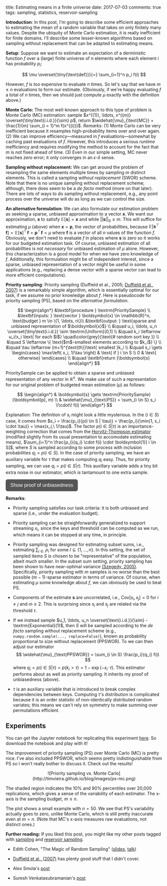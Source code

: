 title: Estimating means in a finite universe
date: 2017-07-03
comments: true
tags: sampling, statistics, reservoir-sampling


<style>
.toggle-button {
    background-color: #555555;
    border: none;
    color: white;
    padding: 10px 15px;
    border-radius: 6px;
    text-align: center;
    text-decoration: none;
    display: inline-block;
    font-size: 16px;
    cursor: pointer;
}
.derivation {
  background-color: #f2f2f2;
  border: thin solid #ddd;
  padding: 10px;
  margin-bottom: 10px;
}
</style>
<script>
// workaround for when markdown/mathjax gets confused by the
// javascript dollar function.
function toggle(x) { $(x).toggle(); }
</script>

**Introduction**: In this post, I'm going to describe some efficient approaches
to estimating the mean of a random variable that takes on only finitely many
values. Despite the ubiquity of Monte Carlo estimation, it is really inefficient
for finite domains. I'll describe some lesser-known algorithms based on sampling
without replacement that can be adapted to estimating means.

**Setup**: Suppose we want to estimate an expectation of a derministic function
$f$ over a (large) finite universe of $n$ elements where each element $i$ has
probability $p_i$:

$$
\mu \overset{\tiny{\text{def}}}{=} \sum_{i=1}^n p_i f(i)
$$

However, $f$ is too expensive to evaluate $n$ times. So let's say that we have
$m \le n$ evaluations to form our estimate. (Obviously, if we're happy
evaluating $f$ a total of $n$ times, then we should just compute $\mu$ exactly
with the definition above.)

<!--
**Why I'm writing this post**: Monte Carlo is often used in designing algorithms
as a means to cheaply approximate intermediate expectations, think of stochastic
gradient descent as a prime example. However, in many cases, we have a *finite*
universe, i.e., we *could* enumerate all elements, but it's just inefficient to
do so. In other words, sampling is merely a choice made by the algorithm
designer, not a fundamental property of the environment, as it is typically in
statistics. What can we do to improve estimation in this special setting? I
won't get into bigger questions of how to design these algorithms, instead I'll
focus on this specific type of estimation problem.
-->

**Monte Carlo:** The most well-known approach to this type of problem is Monte
Carlo (MC) estimation: sample $x^{(1)}, \ldots, x^{(m)}
\overset{\tiny\text{i.i.d.}}{\sim} p$, return $\widehat{\mu}_{\text{MC}} =
\frac{1}{m} \sum_{i = 1}^m f(x^{(i)})$. *Remarks*: (1) Monte Carlo can be very
inefficient because it resamples high-probability items over and over again. (2)
We can improve efficiency&mdash;measured in $f$ evaluations&mdash;somewhat by
caching past evaluations of $f$. However, this introduces a serious *runtime*
inefficiency and requires modifying the method to account for the fact that $m$
is not fixed ahead of time. (3) Even in our simple setting, MC never reaches
*zero* error; it only converges in an $\epsilon$-$\delta$ sense.

<!---
Remarks

 - We saw a similar problem where we kept sampling the same individuals over and
   over again in my
   [sqrt-biased sampling post](http://timvieira.github.io/blog/post/2016/06/28/sqrt-biased-sampling/).
-->

**Sampling without replacement:** We can get around the problem of resampling
the same elements multiple times by sampling $m$ distinct elements. This is
called a sampling *without replacement* (SWOR) scheme. Note that there is no
unique sampling without replacement scheme; although, there does seem to be a
*de facto* method (more on that later). There are lots of ways to do sampling
without replacement, e.g., any point process over the universe will do as long
as we can control the size.

**An alternative formulation:** We can also formulate our estimation problem as
seeking a sparse, unbiased approximation to a vector $\boldsymbol{x}$. We want
our approximation, $\boldsymbol{s}$ to satisfy $\mathbb{E}[\boldsymbol{s}] =
\boldsymbol{x}$ and while $|| \boldsymbol{s} ||_0 \le m$. This will suffice for
estimating $\mu$ (above) when $\boldsymbol{x}=\boldsymbol{p}$, the vector of
probabillties, because $\mathbb{E}[\boldsymbol{s}^\top\! \boldsymbol{f}] =
\mathbb{E}[\boldsymbol{s}]^\top\! \boldsymbol{f} = \boldsymbol{p}^\top\!
\boldsymbol{f} = \mu$ where $\boldsymbol{f}$ is a vector of all $n$ values of
the function $f$. Obviously, we don't need to evaluate $f$ in places where
$\boldsymbol{s}$ is zero so it works for our budgeted estimation task. Of
course, unbiased estimation of all probabillties is not *necessary* for unbiased
estimation of $\mu$ alone. However, this characterization is a good model for
when we have zero knowledge of $f$. Additionally, this formulation might be of
independent interest, since a sparse, unbiased representation of a vector might
be useful in some applications (e.g., replacing a dense vector with a sparse
vector can lead to more efficient computations).

**Priority sampling**: Priority sampling (Duffield et al., 2005;
[Duffield et al., 2007](http://nickduffield.net/download/papers/priority.pdf))
is a remarkably simple algorithm, which is essentially optimal for our task, if
we assume no prior knowledge about $f$. Here is pseudocode for priority sampling
(PS), based on the *alternative formulation*.

$$
\begin{align*}
&\textbf{procedure } \textrm{PrioritySample} \\
&\textbf{inputs: } \text{vector } \boldsymbol{x} \in \mathbb{R}^n, \text{budget } m \in \{1, \ldots, n\}\\
&\textbf{output: } \text{sparse and unbiased representation of $\boldsymbol{x}$} \\
&\quad u_i, \ldots, u_n \overset{\tiny\text{i.i.d.}} \sim \textrm{Uniform}(0,1] \\
&\quad  k_i \leftarrow u_i/x_i \text{ for each $i$} \quad\color{grey}{\text{# random sort key }} \\
&\quad S \leftarrow \{ \text{$m$-smallest elements according to $k_i$} \} \\
&\quad \tau \leftarrow (m+1)^{\text{th}}\text{ smallest }k_i \\
&\quad  s_i \gets \begin{cases}
  \max\left( x_i, 1/\tau \right)  & \text{ if } i \in S \\
  0                               & \text{ otherwise}
\end{cases} \\
&\quad \textbf{return }\boldsymbol{s}
\end{align*}
$$

$\textrm{PrioritySample}$ can be applied to obtain a sparse and unbiased
representation of any vector in $\mathbb{R}^n$. We make use of such a
representation for our original problem of budgeted mean estimation ($\mu$) as
follows:

$$
\begin{align*}
& \boldsymbol{s} \gets \textrm{PrioritySample}(\boldsymbol{p}, m) \\
& \widehat{\mu}_{\text{PS}} = \sum_{i \in S} s_i \!\cdot\! f(i)
\end{align*}
$$

Explanation: The definition of $s_i$ might look a little mysterious. In the $(i
\in S)$ case, it comes from $s_i = \frac{p_i}{p(i \in S | \tau)} =
\frac{p_i}{\min(1, x_i \cdot \tau)} = \max(x_i,\ 1/\tau)$. The factor $p(i \in S
| \tau)$ is an importance-weighting correction that comes from the
[Horvitz-Thompson estimator](https://en.wikipedia.org/wiki/Horvitz%E2%80%93Thompson_estimator)
(modified slightly from its usual presentation to accomodate estimating means),
$\sum_{i=1}^n \frac{p_i}{q_i} \cdot f(i) \cdot \boldsymbol{1}[ i \in S]$, where
$S$ is sampled according to some process with inclusion probabilities $q_i = p(i
\in S)$. In the case of priority sampling, we have an auxiliary variable for
$\tau$ that makes computing $q_i$ easy. Thus, for priority sampling, we can use
$q_i = p(i \in S | \tau)$. This auxillary variable adds a tiny bit extra noise
in our estimator, which is tantamount to one extra sample.

<button class="toggle-button" onclick="toggle('#ps-unbiased');">Show proof of
unbiasedness</button> <div id="ps-unbiased" class="derivation"
style="display:none;"> **Proof of unbiasedness**. The following proof is a
little different from that in the priority sampling papers. I think it's more
straightforward. More importantly, it shows how we can extend the method to
sample from slightly different without replacement distributions
(as long as we can compute $q_i = p(i \in S | \tau)$).

$$
\begin{eqnarray}
\mathbb{E}\left[ \widehat{\mu}_{\text{PS}} \right]
&=& \mathbb{E}_{\tau, u_1, \ldots u_n}\! \left[ \sum_{i=1}^n \frac{p_i}{q_i} \cdot f(i) \cdot \boldsymbol{1}[ i \in S] \right] \\
&=& \mathbb{E}_{\tau}\! \left[ \sum_{i=1}^n \mathbb{E}_{u_i | \tau}\!\left[ \frac{p_i}{q_i} \cdot f(i) \cdot \boldsymbol{1}[ i \in S] \right] \right] \\
&=& \mathbb{E}_{\tau}\! \left[ \sum_{i=1}^n \frac{p_i}{q_i} \cdot f(i) \cdot \mathbb{E}_{u_i | \tau}\!\Big[ \boldsymbol{1}[ i \in S] \Big] \right] \\
&=& \mathbb{E}_{\tau}\! \left[ \sum_{i=1}^n \frac{p_i}{q_i} \cdot f(i) \cdot q_i \right] \\
&=& \mathbb{E}_{\tau}\! \left[ \sum_{i=1}^n p_i \cdot f(i) \right] \\
&=& \mathbb{E}_{\tau}\! \left[ \mu \right] \\
&=& \mu
\end{eqnarray}
$$
</div>


**Remarks**:

 - Priority sampling satisfies our task criteria: it is both unbiased and sparse
   (i.e., under the evaluation budget).

 - Priority sampling can be straighforwardly generalized to support streaming
   $x_i$, since the keys and threshold can be computed as we run, which means it
   can be stopped at any time, in principle.

 - Priority sampling was designed for estimating subset sums, i.e., estimating
   $\sum_{i \in I} x_i$ for some $I \subseteq \{1,\ldots,n\}$. In this setting,
   the set of sampled items $S$ is chosen to be "representative" of the
   population, albeit much smaller. In the subset sum setting, priority sampling
   has been shown to have near-optimal variance
   [(Szegedy, 2005)](https://www.cs.rutgers.edu/~szegedy/PUBLICATIONS/full1.pdf).
   Specifically, priority sampling with $m$ samples is no worse than the best
   possible $(m-1)$-sparse estimator in terms of variance. Of course, when
   estimating $\mu$ some knowledge about $f$, we can obviously be used to beat
   PS. <!-- We can relate subset sums to estimating $\mu$ by interpreting
   $\boldsymbol{x} = \alpha\!\cdot\! \boldsymbol{p}$ for some $\alpha$, scaling
   $f$ appropriately by $\alpha$, and encoding the subset via indicators in
   $f$'s dimensions. -->
   <!-- (e.g.,. via
   [importance sampling](http://timvieira.github.io/blog/post/2016/05/28/the-optimal-proposal-distribution-is-not-p/)
   or by modifying PS to sample proportional to $x_i = p_i \!\cdot\! |f_i|$ (as
   well as other straightforward modifications), but presumably with a surrogate
   for $f_i$ because we don't want to evaluate it). -->

 - Components of the estimate $\boldsymbol{s}$ are uncorrelated, i.e.,
   $\textrm{Cov}[s_i, s_j] = 0$ for $i \ne j$ and $m \ge 2$. This is surprising
   since $s_i$ and $s_j$ are related via the threshold $\tau$.

 - If we instead sample $u_1, \ldots, u_n \overset{\text{i.i.d.}}{\sim}
   -\textrm{Exponential}(1)$, then $S$ will be sampled according to the *de facto*
   sampling without replacement scheme (e.g., ``numpy.random.sample(..., replace=False)``),
   known as probability proportional to size without replacement (PPSWOR).
   To we can then adjust our estimator
   $$
   \widehat{\mu}_{\text{PPSWOR}} = \sum_{i \in S} \frac{p_i}{q_i} f(i)
   $$
   where $q_i = p(i \in S|\tau) = p(k_i > \tau) = 1-\exp(-x_i \!\cdot\!
   \tau)$. This estimator performs about as well as priority sampling. It
   inherits my proof of unbiasedness (above).

 - $\tau$ is an auxiliary variable that is introduced to break complex
   dependencies between keys. Computing $\tau$'s distribution is complicated
   because it is an order statistic of non-identically distributed random
   variates; this means we can't rely on symmetry to make summing over
   permutations efficient.

<!--
 - The one downside of this method is that sampling seems to require looking at
   all $n$ items.
-->

## Experiments

You can get the Jupyter notebook for replicating this experiment
[here](https://github.com/timvieira/blog/blob/master/content/notebook/Priority%20Sampling.ipynb).
So download the notebook and play with it!

The improvement of priority sampling (PS) over Monte Carlo (MC) is pretty
nice. I've also included PPSWOR, which seems pretty indistinguishable from PS so
I won't really bother to discuss it. Check out the results!

<center>
![Priority sampling vs. Monte Carlo](http://timvieira.github.io/blog/images/ps-mc.png)
</center>

The shaded region indicates the 10% and 90% percentiles over 20,000
replications, which gives a sense of the variability of each estimator. The
x-axis is the sampling budget, $m \le n$.

The plot shows a small example with $n=50$. We see that PS's variability
actually goes to zero, unlike Monte Carlo, which is still pretty inaccurate even
at $m=n$. (Note that MC's x-axis measures raw evaluations, not distinct ones.)


**Further reading:** If you liked this post, you might like my other posts
tagged with [sampling](http://timvieira.github.io/blog/tag/sampling.html) and
[reservoir sampling](http://timvieira.github.io/blog/tag/reservoir-sampling.html).

 - Edith Cohen, "The Magic of Random Sampling"
   ([slides](http://www.cohenwang.com/edith/Talks/MagicSampling201611.pdf),
   [talk](https://www.youtube.com/watch?v=jp83HyDs8fs))

 - [Duffield et al., (2007)](http://nickduffield.net/download/papers/priority.pdf)
   has plenty good stuff that I didn't cover.

 - Alex Smola's [post](http://blog.smola.org/post/1078486350/priority-sampling)

 - Suresh Venkatasubramanian's
   [post](http://blog.geomblog.org/2005/10/priority-sampling.html)
